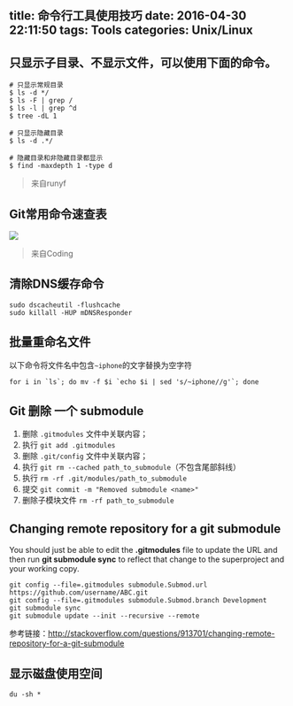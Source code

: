 title: 命令行工具使用技巧
date: 2016-04-30 22:11:50
tags: Tools
categories: Unix/Linux
---
## 只显示子目录、不显示文件，可以使用下面的命令。
```
# 只显示常规目录
$ ls -d */
$ ls -F | grep /
$ ls -l | grep ^d
$ tree -dL 1

# 只显示隐藏目录
$ ls -d .*/

# 隐藏目录和非隐藏目录都显示
$ find -maxdepth 1 -type d
```
> 来自runyf

## Git常用命令速查表

![](https://dn-coding-net-production-pp.qbox.me/100e4dc6-0317-409f-9ff9-935890315137.jpg)
> 来自Coding

## 清除DNS缓存命令
```
sudo dscacheutil -flushcache
sudo killall -HUP mDNSResponder
```

## 批量重命名文件

以下命令将文件名中包含`~iphone`的文字替换为空字符

```
for i in `ls`; do mv -f $i `echo $i | sed 's/~iphone//g'`; done
```

## Git 删除 一个 submodule


1. 删除 `.gitmodules` 文件中关联内容；
2. 执行 `git add .gitmodules`
3. 删除 `.git/config` 文件中关联内容；
4. 执行 `git rm --cached path_to_submodule`（不包含尾部斜线）
5. 执行 `rm -rf .git/modules/path_to_submodule`
6. 提交 `git commit -m "Removed submodule <name>"`
7. 删除子模块文件 `rm -rf path_to_submodule`

## Changing remote repository for a git submodule 

You should just be able to edit the **.gitmodules** file to update the URL and then run **git submodule sync** to reflect that change to the superproject and your working copy.

```
git config --file=.gitmodules submodule.Submod.url https://github.com/username/ABC.git
git config --file=.gitmodules submodule.Submod.branch Development
git submodule sync
git submodule update --init --recursive --remote
```

参考链接：<http://stackoverflow.com/questions/913701/changing-remote-repository-for-a-git-submodule>

## 显示磁盘使用空间

```
du -sh *
```
